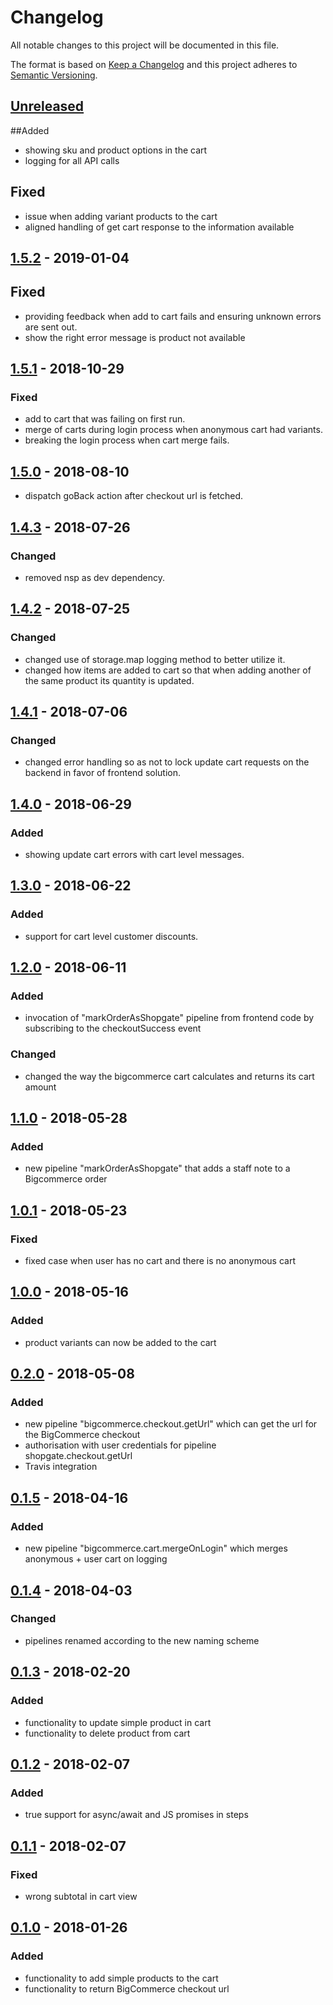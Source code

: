 # Changelog

All notable changes to this project will be documented in this file.

The format is based on [Keep a Changelog](http://keepachangelog.com/) and this project adheres to [Semantic Versioning](http://semver.org/).
## [Unreleased]
##Added
- showing sku and product options in the cart
- logging for all API calls
## Fixed
- issue when adding variant products to the cart
- aligned handling of get cart response to the information available

## [1.5.2] - 2019-01-04
## Fixed
- providing feedback when add to cart fails and ensuring unknown errors are sent out.
- show the right error message is product not available

## [1.5.1] - 2018-10-29
### Fixed
- add to cart that was failing on first run.
- merge of carts during login process when anonymous cart had variants.
- breaking the login process when cart merge fails.

## [1.5.0] - 2018-08-10
- dispatch goBack action after checkout url is fetched.

## [1.4.3] - 2018-07-26
### Changed
- removed nsp as dev dependency.

## [1.4.2] - 2018-07-25
### Changed
- changed use of storage.map logging method to better utilize it.
- changed how items are added to cart so that when adding another of the same product its quantity is updated.

## [1.4.1] - 2018-07-06
### Changed
- changed error handling so as not to lock update cart requests on the backend in favor of frontend solution.

## [1.4.0] - 2018-06-29
### Added
- showing update cart errors with cart level messages.

## [1.3.0] - 2018-06-22
### Added
- support for cart level customer discounts.

## [1.2.0] - 2018-06-11
### Added
- invocation of "markOrderAsShopgate" pipeline from frontend code by subscribing to the checkoutSuccess event

### Changed
- changed the way the bigcommerce cart calculates and returns its cart amount

## [1.1.0] - 2018-05-28
### Added
- new pipeline "markOrderAsShopgate" that adds a staff note to a Bigcommerce order

## [1.0.1] - 2018-05-23
### Fixed
- fixed case when user has no cart and there is no anonymous cart

## [1.0.0] - 2018-05-16
### Added
- product variants can now be added to the cart

## [0.2.0] - 2018-05-08
### Added
- new pipeline "bigcommerce.checkout.getUrl" which can get the url for the BigCommerce checkout
- authorisation with user credentials for pipeline shopgate.checkout.getUrl 
- Travis integration

## [0.1.5] - 2018-04-16
### Added
- new pipeline "bigcommerce.cart.mergeOnLogin" which merges anonymous + user cart on logging

## [0.1.4] - 2018-04-03
### Changed
- pipelines renamed according to the new naming scheme

## [0.1.3] - 2018-02-20
### Added
- functionality to update simple product in cart
- functionality to delete product from cart

## [0.1.2] - 2018-02-07
### Added
- true support for async/await and JS promises in steps

## [0.1.1] - 2018-02-07
### Fixed
- wrong subtotal in cart view

## [0.1.0] - 2018-01-26
### Added
- functionality to add simple products to the cart
- functionality to return BigCommerce checkout url

[Unreleased]: https://github.com/shopgate/cloud-ext-bigcommerce-cart/compare/v1.5.2...HEAD
[1.5.2]: https://github.com/shopgate/cloud-ext-bigcommerce-cart/compare/v1.5.1...v1.5.2
[1.5.1]: https://github.com/shopgate/cloud-ext-bigcommerce-cart/compare/v1.5.0...v1.5.1
[1.5.0]: https://github.com/shopgate/cloud-ext-bigcommerce-cart/compare/v1.4.3...v1.5.0
[1.4.3]: https://github.com/shopgate/cloud-ext-bigcommerce-cart/compare/v1.4.2...v1.4.3
[1.4.2]: https://github.com/shopgate/cloud-ext-bigcommerce-cart/compare/v1.4.1...v1.4.2
[1.4.1]: https://github.com/shopgate/cloud-ext-bigcommerce-cart/compare/v1.4.0...v1.4.1
[1.4.0]: https://github.com/shopgate/cloud-ext-bigcommerce-cart/compare/v1.3.0...v1.4.0
[1.3.0]: https://github.com/shopgate/cloud-ext-bigcommerce-cart/compare/v1.2.0...v1.3.0
[1.2.0]: https://github.com/shopgate/cloud-ext-bigcommerce-cart/compare/v1.1.0...v1.2.0
[1.1.0]: https://github.com/shopgate/cloud-ext-bigcommerce-cart/compare/v1.0.1...v1.1.0
[1.0.1]: https://github.com/shopgate/cloud-ext-bigcommerce-cart/compare/v1.0.0...v1.0.1
[1.0.0]: https://github.com/shopgate/cloud-ext-bigcommerce-cart/compare/v0.2.0...v1.0.0
[0.2.0]: https://github.com/shopgate/cloud-ext-bigcommerce-cart/compare/v0.1.5...v0.2.0
[0.1.5]: https://github.com/shopgate/cloud-ext-bigcommerce-cart/compare/v0.1.4...v0.1.5
[0.1.4]: https://github.com/shopgate/cloud-ext-bigcommerce-cart/compare/v0.1.3...v0.1.4
[0.1.3]: https://github.com/shopgate/cloud-ext-bigcommerce-cart/compare/v0.1.2...v0.1.3
[0.1.2]: https://github.com/shopgate/cloud-ext-bigcommerce-cart/compare/v0.1.1...v0.1.2
[0.1.1]: https://github.com/shopgate/cloud-ext-bigcommerce-cart/compare/v0.1.0...v0.1.1
[0.1.0]: https://github.com/shopgate/cloud-ext-bigcommerce-cart/tree/v0.1.0
